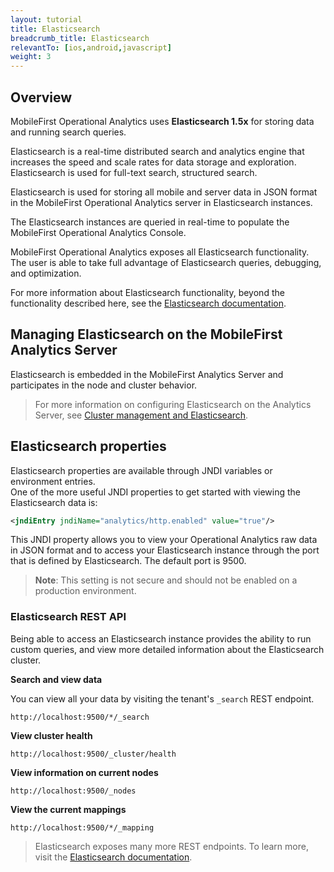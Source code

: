 ```yaml
---
layout: tutorial
title: Elasticsearch
breadcrumb_title: Elasticsearch
relevantTo: [ios,android,javascript]
weight: 3
---
```


## Overview
MobileFirst Operational Analytics uses  **Elasticsearch 1.5x** for storing data and running search queries.  

Elasticsearch is a real-time distributed search and analytics engine that increases the speed and scale rates for data storage and exploration. Elasticsearch is used for full-text search, structured search.

Elasticsearch is used for storing all mobile and server data in JSON format in the MobileFirst Operational Analytics server in Elasticsearch instances.

The Elasticsearch instances are queried in real-time to populate the MobileFirst Operational Analytics Console.

MobileFirst Operational Analytics exposes all Elasticsearch functionality. The user is able to take full advantage of Elasticsearch queries, debugging, and optimization.

For more information about Elasticsearch functionality, beyond the functionality described here, see the  [Elasticsearch documentation](https://www.elastic.co/guide/en/elasticsearch/reference/1.5/index.html).


## Managing Elasticsearch on the MobileFirst Analytics Server

Elasticsearch is embedded in the MobileFirst Analytics Server and participates in the node and cluster behavior.

> For more information on configuring Elasticsearch on the Analytics Server, see [Cluster management and Elasticsearch](../../installation-configuration/production/analytics/configuration/#cluster-management-and-elasticsearch).


## Elasticsearch properties
Elasticsearch properties are available through JNDI variables or environment entries.  
One of the more useful JNDI properties to get started with viewing the Elasticsearch data is:

 ```xml
<jndiEntry jndiName="analytics/http.enabled" value="true"/>
 ```

 This JNDI property allows you to view your Operational Analytics raw data in JSON format and to access your Elasticsearch instance through the port that is defined by Elasticsearch. The default port is 9500.

> **Note**: This setting is not secure and should not be enabled on a production environment.

### Elasticsearch REST API
Being able to access an Elasticsearch instance provides the ability to run custom queries, and view more detailed information about the Elasticsearch cluster.

**Search and view data**

You can view all your data by visiting the tenant's `_search` REST endpoint.  


```
http://localhost:9500/*/_search
```

**View cluster health**

```
http://localhost:9500/_cluster/health
```

**View information on current nodes**

```
http://localhost:9500/_nodes
```

**View the current mappings**

```
http://localhost:9500/*/_mapping
```

> Elasticsearch exposes many more REST endpoints. To learn more, visit the [Elasticsearch documentation](https://www.elastic.co/guide/en/elasticsearch/reference/1.5/index.html).
